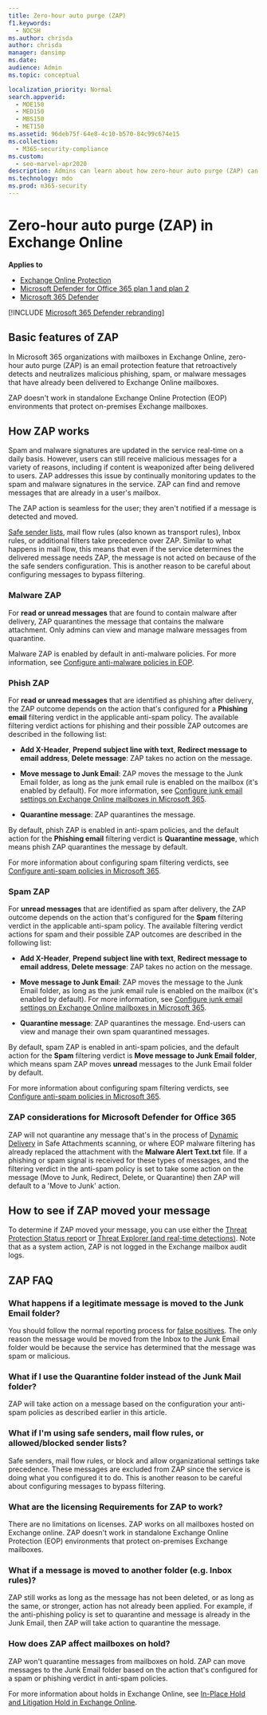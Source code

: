 ```yaml
---
title: Zero-hour auto purge (ZAP)
f1.keywords: 
  - NOCSH
ms.author: chrisda
author: chrisda
manager: dansimp
ms.date: 
audience: Admin
ms.topic: conceptual

localization_priority: Normal
search.appverid: 
  - MOE150
  - MED150
  - MBS150
  - MET150
ms.assetid: 96deb75f-64e8-4c10-b570-84c99c674e15
ms.collection: 
  - M365-security-compliance
ms.custom: 
  - seo-marvel-apr2020
description: Admins can learn about how zero-hour auto purge (ZAP) can retroactively move delivered messages in an Exchange Online mailbox to the Junk Email folder or quarantine that are retroactively found to be spam or phishing.
ms.technology: mdo
ms.prod: m365-security
---
```


# Zero-hour auto purge (ZAP) in Exchange Online

**Applies to**
- [Exchange Online Protection](exchange-online-protection-overview.md)
- [Microsoft Defender for Office 365 plan 1 and plan 2](defender-for-office-365.md)
- [Microsoft 365 Defender](../defender/microsoft-365-defender.md)

[!INCLUDE [Microsoft 365 Defender rebranding](../includes/microsoft-defender-for-office.md)]


## Basic features of ZAP

In Microsoft 365 organizations with mailboxes in Exchange Online, zero-hour auto purge (ZAP) is an email protection feature that retroactively detects and neutralizes malicious phishing, spam, or malware messages that have already been delivered to Exchange Online mailboxes.

ZAP doesn't work in standalone Exchange Online Protection (EOP) environments that protect on-premises Exchange mailboxes.

## How ZAP works

Spam and malware signatures are updated in the service real-time on a daily basis. However, users can still receive malicious messages for a variety of reasons, including if content is weaponized after being delivered to users. ZAP addresses this issue by continually monitoring updates to the spam and malware signatures in the service. ZAP can find and remove messages that are already in a user's mailbox.

The ZAP action is seamless for the user; they aren't notified if a message is detected and moved.

[Safe sender lists](create-safe-sender-lists-in-office-365.md), mail flow rules (also known as transport rules), Inbox rules, or additional filters take precedence over ZAP. Similar to what happens in mail flow, this means that even if the service determines the delivered message needs ZAP, the message is not acted on because of the the safe senders configuration. This is another reason to be careful about configuring messages to bypass filtering.

### Malware ZAP

For **read or unread messages** that are found to contain malware after delivery, ZAP quarantines the message that contains the malware attachment. Only admins can view and manage malware messages from quarantine.

Malware ZAP is enabled by default in anti-malware policies. For more information, see [Configure anti-malware policies in EOP](configure-anti-malware-policies.md).

### Phish ZAP

For **read or unread messages** that are identified as phishing after delivery, the ZAP outcome depends on the action that's configured for a **Phishing email** filtering verdict in the applicable anti-spam policy. The available filtering verdict actions for phishing and their possible ZAP outcomes are described in the following list:

- **Add X-Header**, **Prepend subject line with text**, **Redirect message to email address**, **Delete message**: ZAP takes no action on the message.

- **Move message to Junk Email**: ZAP moves the message to the Junk Email folder, as long as the junk email rule is enabled on the mailbox (it's enabled by default). For more information, see [Configure junk email settings on Exchange Online mailboxes in Microsoft 365](configure-junk-email-settings-on-exo-mailboxes.md).

- **Quarantine message**: ZAP quarantines the message.

By default, phish ZAP is enabled in anti-spam policies, and the default action for the **Phishing email** filtering verdict is **Quarantine message**, which means phish ZAP quarantines the message by default.

For more information about configuring spam filtering verdicts, see [Configure anti-spam policies in Microsoft 365](configure-your-spam-filter-policies.md).

### Spam ZAP

For **unread messages** that are identified as spam after delivery, the ZAP outcome depends on the action that's configured for the **Spam** filtering verdict in the applicable anti-spam policy. The available filtering verdict actions for spam and their possible ZAP outcomes are described in the following list:

- **Add X-Header**, **Prepend subject line with text**, **Redirect message to email address**, **Delete message**: ZAP takes no action on the message.

- **Move message to Junk Email**: ZAP moves the message to the Junk Email folder, as long as the junk email rule is enabled on the mailbox (it's enabled by default). For more information, see [Configure junk email settings on Exchange Online mailboxes in Microsoft 365](configure-junk-email-settings-on-exo-mailboxes.md).

- **Quarantine message**: ZAP quarantines the message. End-users can view and manage their own spam quarantined messages.

By default, spam ZAP is enabled in anti-spam policies, and the default action for the **Spam** filtering verdict is **Move message to Junk Email folder**, which means spam ZAP moves **unread** messages to the Junk Email folder by default.

For more information about configuring spam filtering verdicts, see [Configure anti-spam policies in Microsoft 365](configure-your-spam-filter-policies.md).

### ZAP considerations for Microsoft Defender for Office 365

ZAP will not quarantine any message that's in the process of [Dynamic Delivery](safe-attachments.md#dynamic-delivery-in-safe-attachments-policies) in Safe Attachments scanning, or where EOP malware filtering has already replaced the attachment with the **Malware Alert Text.txt** file. If a phishing or spam signal is received for these types of messages, and the filtering verdict in the anti-spam policy is set to take some action on the message (Move to Junk, Redirect, Delete, or Quarantine) then ZAP will default to a 'Move to Junk' action.

## How to see if ZAP moved your message

To determine if ZAP moved your message, you can use either the [Threat Protection Status report](view-email-security-reports.md#threat-protection-status-report) or [Threat Explorer (and real-time detections)](threat-explorer.md). Note that as a system action, ZAP is not logged in the Exchange mailbox audit logs.

## ZAP FAQ

### What happens if a legitimate message is moved to the Junk Email folder?

You should follow the normal reporting process for [false positives](report-junk-email-messages-to-microsoft.md). The only reason the message would be moved from the Inbox to the Junk Email folder would be because the service has determined that the message was spam or malicious.

### What if I use the Quarantine folder instead of the Junk Mail folder?

ZAP will take action on a message based on the configuration your anti-spam policies as described earlier in this article.

### What if I'm using safe senders, mail flow rules, or allowed/blocked sender lists?

Safe senders, mail flow rules, or block and allow organizational settings take precedence. These messages are excluded from ZAP since the service is doing what you configured it to do. This is another reason to be careful about configuring messages to bypass filtering.

### What are the licensing Requirements for ZAP to work?

There are no limitations on licenses. ZAP works on all mailboxes hosted on Exchange online. ZAP doesn't work in standalone Exchange Online Protection (EOP) environments that protect on-premises Exchange mailboxes.

### What if a message is moved to another folder (e.g. Inbox rules)?

ZAP still works as long as the message has not been deleted, or as long as the same, or stronger, action has not already been applied. For example, if the anti-phishing policy is set to quarantine and message is already in the Junk Email, then ZAP will take action to quarantine the message.

### How does ZAP affect mailboxes on hold?

ZAP won't quarantine messages from mailboxes on hold. ZAP can move messages to the Junk Email folder based on the action that's configured for a spam or phishing verdict in anti-spam policies.

For more information about holds in Exchange Online, see [In-Place Hold and Litigation Hold in Exchange Online](https://docs.microsoft.com/Exchange/security-and-compliance/in-place-and-litigation-holds).
